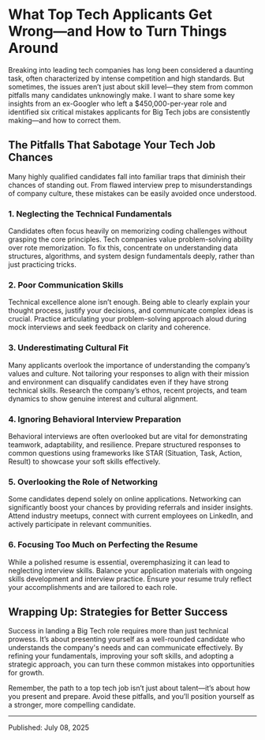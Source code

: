 # What Top Tech Applicants Get Wrong—and How to Turn Things Around

Breaking into leading tech companies has long been considered a daunting task, often characterized by intense competition and high standards. But sometimes, the issues aren’t just about skill level—they stem from common pitfalls many candidates unknowingly make. I want to share some key insights from an ex-Googler who left a $450,000-per-year role and identified six critical mistakes applicants for Big Tech jobs are consistently making—and how to correct them.

## The Pitfalls That Sabotage Your Tech Job Chances

Many highly qualified candidates fall into familiar traps that diminish their chances of standing out. From flawed interview prep to misunderstandings of company culture, these mistakes can be easily avoided once understood.

### 1. Neglecting the Technical Fundamentals

Candidates often focus heavily on memorizing coding challenges without grasping the core principles. Tech companies value problem-solving ability over rote memorization. To fix this, concentrate on understanding data structures, algorithms, and system design fundamentals deeply, rather than just practicing tricks.

### 2. Poor Communication Skills

Technical excellence alone isn’t enough. Being able to clearly explain your thought process, justify your decisions, and communicate complex ideas is crucial. Practice articulating your problem-solving approach aloud during mock interviews and seek feedback on clarity and coherence.

### 3. Underestimating Cultural Fit

Many applicants overlook the importance of understanding the company’s values and culture. Not tailoring your responses to align with their mission and environment can disqualify candidates even if they have strong technical skills. Research the company’s ethos, recent projects, and team dynamics to show genuine interest and cultural alignment.

### 4. Ignoring Behavioral Interview Preparation

Behavioral interviews are often overlooked but are vital for demonstrating teamwork, adaptability, and resilience. Prepare structured responses to common questions using frameworks like STAR (Situation, Task, Action, Result) to showcase your soft skills effectively.

### 5. Overlooking the Role of Networking

Some candidates depend solely on online applications. Networking can significantly boost your chances by providing referrals and insider insights. Attend industry meetups, connect with current employees on LinkedIn, and actively participate in relevant communities.

### 6. Focusing Too Much on Perfecting the Resume

While a polished resume is essential, overemphasizing it can lead to neglecting interview skills. Balance your application materials with ongoing skills development and interview practice. Ensure your resume truly reflect your accomplishments and are tailored to each role.

## Wrapping Up: Strategies for Better Success

Success in landing a Big Tech role requires more than just technical prowess. It’s about presenting yourself as a well-rounded candidate who understands the company's needs and can communicate effectively. By refining your fundamentals, improving your soft skills, and adopting a strategic approach, you can turn these common mistakes into opportunities for growth.

Remember, the path to a top tech job isn’t just about talent—it’s about how you present and prepare. Avoid these pitfalls, and you’ll position yourself as a stronger, more compelling candidate.

---

Published: July 08, 2025
